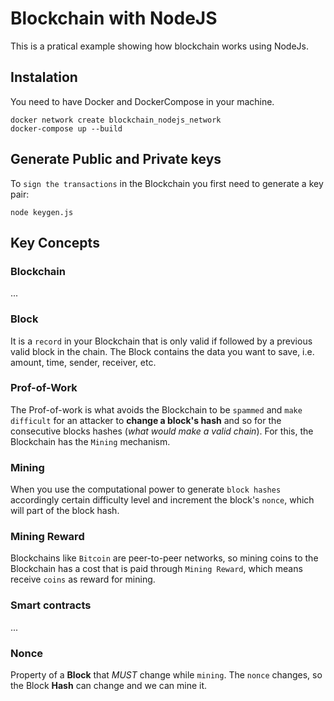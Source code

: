 # Blockchain with NodeJS

This is a pratical example showing how blockchain works using NodeJs.

## Instalation

You need to have Docker and DockerCompose in your machine.

```
docker network create blockchain_nodejs_network
docker-compose up --build
```

## Generate Public and Private keys

To `sign the transactions` in the Blockchain you first need to generate a key pair:

```
node keygen.js
```

## Key Concepts

### Blockchain

...

### Block

It is a `record` in your Blockchain that is only valid if followed by a previous valid block in the chain. The Block contains the data you want to save, i.e. amount, time, sender, receiver, etc.

### Prof-of-Work

The Prof-of-work is what avoids the Blockchain to be `spammed` and `make difficult` for an attacker to **change a block's hash** and so for the consecutive blocks hashes (_what would make a valid chain_). For this, the Blockchain has the `Mining` mechanism.

### Mining

When you use the computational power to generate `block hashes` accordingly certain difficulty 
level and increment the block's `nonce`, which will part of the block hash.

### Mining Reward

Blockchains like `Bitcoin` are peer-to-peer networks, so mining coins to the Blockchain has a cost that is paid through `Mining Reward`, which means receive `coins` as reward for mining.

### Smart contracts

...

### Nonce

Property of a **Block** that _MUST_ change while `mining`. The `nonce` changes, so the Block **Hash** can change and we can mine it.

